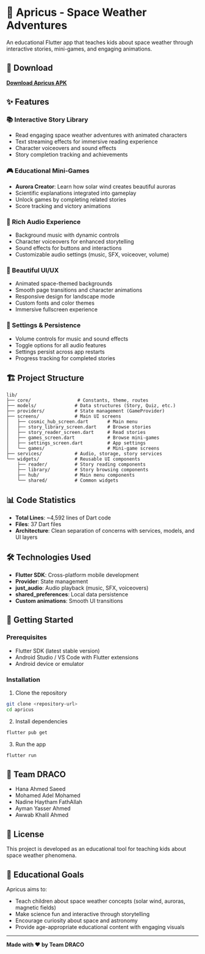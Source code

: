 # 🌟 Apricus - Space Weather Adventures

An educational Flutter app that teaches kids about space weather through interactive stories, mini-games, and engaging animations.

## 📱 Download

**[Download Apricus APK](https://drive.google.com/file/d/1n6_tJdQxvTnFImcrp9FMMa-AeFcTNbR-/view?usp=drive_link)**

## ✨ Features

### 📚 Interactive Story Library
- Read engaging space weather adventures with animated characters
- Text streaming effects for immersive reading experience
- Character voiceovers and sound effects
- Story completion tracking and achievements

### 🎮 Educational Mini-Games
- **Aurora Creator**: Learn how solar wind creates beautiful auroras
- Scientific explanations integrated into gameplay
- Unlock games by completing related stories
- Score tracking and victory animations

### 🎵 Rich Audio Experience
- Background music with dynamic controls
- Character voiceovers for enhanced storytelling
- Sound effects for buttons and interactions
- Customizable audio settings (music, SFX, voiceover, volume)

### 🎨 Beautiful UI/UX
- Animated space-themed backgrounds
- Smooth page transitions and character animations
- Responsive design for landscape mode
- Custom fonts and color themes
- Immersive fullscreen experience

### 🔧 Settings & Persistence
- Volume controls for music and sound effects
- Toggle options for all audio features
- Settings persist across app restarts
- Progress tracking for completed stories

## 🏗️ Project Structure

```
lib/
├── core/                 # Constants, theme, routes
├── models/              # Data structures (Story, Quiz, etc.)
├── providers/           # State management (GameProvider)
├── screens/             # Main UI screens
│   ├── cosmic_hub_screen.dart       # Main menu
│   ├── story_library_screen.dart    # Browse stories
│   ├── story_reader_screen.dart     # Read stories
│   ├── games_screen.dart            # Browse mini-games
│   ├── settings_screen.dart         # App settings
│   └── games/                       # Mini-game screens
├── services/            # Audio, storage, story services
└── widgets/             # Reusable UI components
    ├── reader/          # Story reading components
    ├── library/         # Story browsing components
    ├── hub/             # Main menu components
    └── shared/          # Common widgets
```

## 📊 Code Statistics

- **Total Lines**: ~4,592 lines of Dart code
- **Files**: 37 Dart files
- **Architecture**: Clean separation of concerns with services, models, and UI layers

## 🛠️ Technologies Used

- **Flutter SDK**: Cross-platform mobile development
- **Provider**: State management
- **just_audio**: Audio playback (music, SFX, voiceovers)
- **shared_preferences**: Local data persistence
- **Custom animations**: Smooth UI transitions

## 🚀 Getting Started

### Prerequisites
- Flutter SDK (latest stable version)
- Android Studio / VS Code with Flutter extensions
- Android device or emulator

### Installation

1. Clone the repository
```bash
git clone <repository-url>
cd apricus
```

2. Install dependencies
```bash
flutter pub get
```

3. Run the app
```bash
flutter run
```

## 👥 Team DRACO

- Hana Ahmed Saeed
- Mohamed Adel Mohamed
- Nadine Haytham FathAllah
- Ayman Yasser Ahmed
- Awwab Khalil Ahmed

## 📝 License

This project is developed as an educational tool for teaching kids about space weather phenomena.

## 🎯 Educational Goals

Apricus aims to:
- Teach children about space weather concepts (solar wind, auroras, magnetic fields)
- Make science fun and interactive through storytelling
- Encourage curiosity about space and astronomy
- Provide age-appropriate educational content with engaging visuals

---

**Made with ❤️ by Team DRACO**
